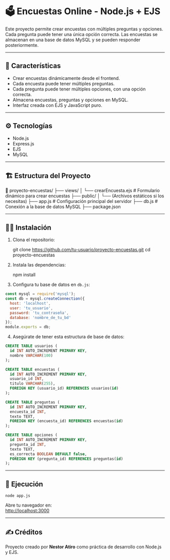 
# 🗳️ Encuestas Online - Node.js + EJS

Este proyecto permite crear encuestas con múltiples preguntas y opciones. Cada pregunta puede tener una única opción correcta. Las encuestas se almacenan en una base de datos MySQL y se pueden responder posteriormente.

---

## 📌 Características

- Crear encuestas dinámicamente desde el frontend.
- Cada encuesta puede tener múltiples preguntas.
- Cada pregunta puede tener múltiples opciones, con una opción correcta.
- Almacena encuestas, preguntas y opciones en MySQL.
- Interfaz creada con EJS y JavaScript puro.

---

## ⚙️ Tecnologías

- Node.js
- Express.js
- EJS
- MySQL

---

## 🏗️ Estructura del Proyecto

📁 proyecto-encuestas/
├── views/
│   └── crearEncuesta.ejs        # Formulario dinámico para crear encuestas
├── public/
│   └── (Archivos estáticos si los necesitas)
├── app.js                       # Configuración principal del servidor
├── db.js                        # Conexión a la base de datos MySQL
├── package.json

---

## 🧑‍💻 Instalación

1. Clona el repositorio:

    git clone https://github.com/tu-usuario/proyecto-encuestas.git
    cd proyecto-encuestas

2. Instala las dependencias:

    npm install

3. Configura tu base de datos en `db.js`:

```js
const mysql = require('mysql');
const db = mysql.createConnection({
  host: 'localhost',
  user: 'tu_usuario',
  password: 'tu_contraseña',
  database: 'nombre_de_tu_bd'
});
module.exports = db;
```

4. Asegúrate de tener esta estructura de base de datos:

```sql
CREATE TABLE usuarios (
  id INT AUTO_INCREMENT PRIMARY KEY,
  nombre VARCHAR(100)
);

CREATE TABLE encuestas (
  id INT AUTO_INCREMENT PRIMARY KEY,
  usuario_id INT,
  titulo VARCHAR(255),
  FOREIGN KEY (usuario_id) REFERENCES usuarios(id)
);

CREATE TABLE preguntas (
  id INT AUTO_INCREMENT PRIMARY KEY,
  encuesta_id INT,
  texto TEXT,
  FOREIGN KEY (encuesta_id) REFERENCES encuestas(id)
);

CREATE TABLE opciones (
  id INT AUTO_INCREMENT PRIMARY KEY,
  pregunta_id INT,
  texto TEXT,
  es_correcta BOOLEAN DEFAULT false,
  FOREIGN KEY (pregunta_id) REFERENCES preguntas(id)
);
```

---

## 🚀 Ejecución

    node app.js

Abre tu navegador en:  
[http://localhost:3000](http://localhost:3000)

---

## ✍️ Créditos

Proyecto creado por **Nestor Atiro** como práctica de desarrollo con Node.js y EJS.
```
